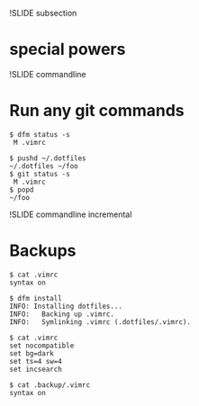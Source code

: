 !SLIDE subsection
# special powers #

!SLIDE commandline

# Run any git commands

    $ dfm status -s
     M .vimrc

    $ pushd ~/.dotfiles
    ~/.dotfiles ~/foo
    $ git status -s
     M .vimrc
    $ popd
    ~/foo

!SLIDE commandline incremental

# Backups

    $ cat .vimrc
    syntax on

    $ dfm install
    INFO: Installing dotfiles...
    INFO:   Backing up .vimrc.
    INFO:   Symlinking .vimrc (.dotfiles/.vimrc).

    $ cat .vimrc
    set nocompatible
    set bg=dark
    set ts=4 sw=4
    set incsearch

    $ cat .backup/.vimrc 
    syntax on
